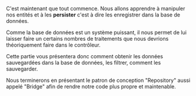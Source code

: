 C'est maintenant que tout commence. Nous allons apprendre à manipuler nos entités et à les **persister** c'est à dire les enregistrer dans la base de données.

Comme la base de données est un système puissant, il nous permet de lui laisser faire un certains nombres de traitements que nous devrions théoriquement faire dans le contrôleur. 

Cette partie vous présentera donc comment obtenir les données sauvegardées dans la base de données, les filtrer, comment les sauvegarder.

Nous terminerons en présentant le patron de conception "Repository" aussi appelé "Bridge" afin de rendre notre code plus propre et maintenable.